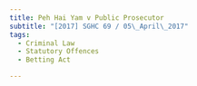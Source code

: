 ```yaml
---
title: Peh Hai Yam v Public Prosecutor 
subtitle: "[2017] SGHC 69 / 05\_April\_2017"
tags:
  - Criminal Law
  - Statutory Offences
  - Betting Act

---
```


